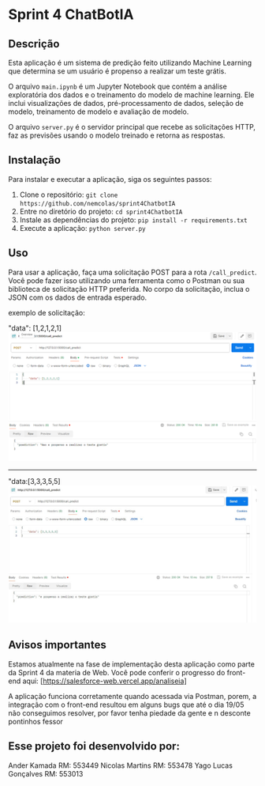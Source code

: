 # Sprint 4 ChatBotIA

## Descrição

Esta aplicação é um sistema de predição feito utilizando Machine Learning que determina se um usuário é propenso a realizar um teste grátis.

O arquivo `main.ipynb` é um Jupyter Notebook que contém a análise exploratória dos dados e o treinamento do modelo de machine learning. Ele inclui visualizações de dados, pré-processamento de dados, seleção de modelo, treinamento de modelo e avaliação de modelo.

O arquivo `server.py` é o servidor principal que recebe as solicitações HTTP, faz as previsões usando o modelo treinado e retorna as respostas.

## Instalação

Para instalar e executar a aplicação, siga os seguintes passos:

1. Clone o repositório: `git clone https://github.com/nemcolas/sprint4ChatbotIA`
2. Entre no diretório do projeto: `cd sprint4ChatbotIA`
3. Instale as dependências do projeto: `pip install -r requirements.txt`
4. Execute a aplicação: `python server.py`

## Uso

Para usar a aplicação, faça uma solicitação POST para a rota `/call_predict`. Você pode fazer isso utilizando uma ferramenta como o Postman ou sua biblioteca de solicitação HTTP preferida. No corpo da solicitação, inclua o JSON com os dados de entrada esperado.

exemplo de solicitação:

"data": [1,2,1,2,1]
![alt text](image.png)

---------

"data:[3,3,3,5,5]
![alt text](image-1.png)


## Avisos importantes

Estamos atualmente na fase de implementação desta aplicação como parte da Sprint 4 da materia de Web. Você pode conferir o progresso do front-end aqui: [https://salesforce-web.vercel.app/analiseia]

A aplicação funciona corretamente quando acessada via Postman, porem, a integração com o front-end resultou em alguns bugs que até o dia 19/05 não conseguimos resolver, por favor tenha piedade da gente e n desconte pontinhos fessor

## Esse projeto foi desenvolvido por:

Ander Kamada RM: 553449
Nicolas Martins RM: 553478
Yago Lucas Gonçalves RM: 553013






